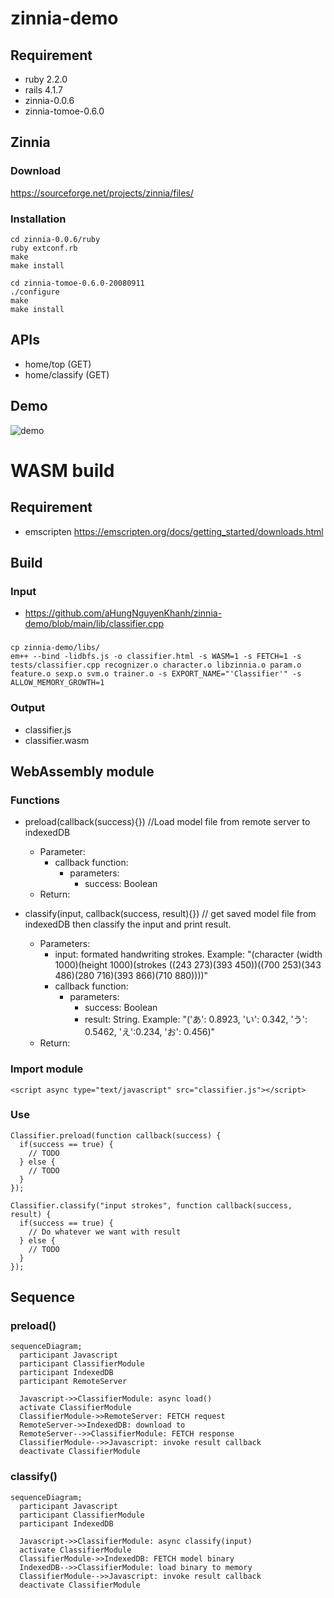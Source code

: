 # zinnia-demo

## Requirement
- ruby 2.2.0
- rails 4.1.7
- zinnia-0.0.6
- zinnia-tomoe-0.6.0

## Zinnia

### Download
https://sourceforge.net/projects/zinnia/files/

### Installation

```
cd zinnia-0.0.6/ruby
ruby extconf.rb
make
make install
```

```
cd zinnia-tomoe-0.6.0-20080911
./configure
make
make install
```

## APIs
- home/top (GET)
- home/classify (GET)

## Demo

![demo](https://github.com/aHungNguyenKhanh/zinnia-demo/blob/main/demo.gif)

# WASM build

## Requirement

- emscripten
https://emscripten.org/docs/getting_started/downloads.html

## Build

### Input
- https://github.com/aHungNguyenKhanh/zinnia-demo/blob/main/lib/classifier.cpp

### 
```
cp zinnia-demo/libs/
em++ --bind -lidbfs.js -o classifier.html -s WASM=1 -s FETCH=1 -s tests/classifier.cpp recognizer.o character.o libzinnia.o param.o feature.o sexp.o svm.o trainer.o -s EXPORT_NAME="'Classifier'" -s ALLOW_MEMORY_GROWTH=1
```

### Output

- classifier.js
- classifier.wasm

## WebAssembly module

### Functions
- preload(callback(success){}) //Load model file from remote server to indexedDB 
  - Parameter: 
    - callback function:
      - parameters:
        - success: Boolean
  - Return: 
    
- classify(input, callback(success, result){}) // get saved model file from indexedDB then classify the input and print result.
  - Parameters:
    - input: formated handwriting strokes. Example: "(character (width 1000)(height 1000)(strokes ((243 273)(393 450))((700 253)(343 486)(280 716)(393 866)(710 880))))"
    - callback function:
      - parameters:
        - success: Boolean
        - result: String. Example: "('あ': 0.8923, 'い': 0.342, 'う': 0.5462, 'え':0.234, 'お': 0.456)"
  - Return:

### Import module

```
<script async type="text/javascript" src="classifier.js"></script>
```

### Use

```
Classifier.preload(function callback(success) {
  if(success == true) {
    // TODO
  } else {
    // TODO
  }
});
```

```
Classifier.classify("input strokes", function callback(success, result) {
  if(success == true) {
    // Do whatever we want with result
  } else {
    // TODO
  }
});
```
## Sequence

### preload()
```mermaid
sequenceDiagram;
  participant Javascript
  participant ClassifierModule
  participant IndexedDB
  participant RemoteServer
  
  Javascript->>ClassifierModule: async load()
  activate ClassifierModule
  ClassifierModule->>RemoteServer: FETCH request
  RemoteServer->>IndexedDB: download to
  RemoteServer-->>ClassifierModule: FETCH response
  ClassifierModule-->>Javascript: invoke result callback
  deactivate ClassifierModule
```

### classify()

```mermaid
sequenceDiagram;
  participant Javascript
  participant ClassifierModule
  participant IndexedDB

  Javascript->>ClassifierModule: async classify(input)
  activate ClassifierModule
  ClassifierModule->>IndexedDB: FETCH model binary
  IndexedDB-->>ClassifierModule: load binary to memory
  ClassifierModule-->>Javascript: invoke result callback
  deactivate ClassifierModule
```